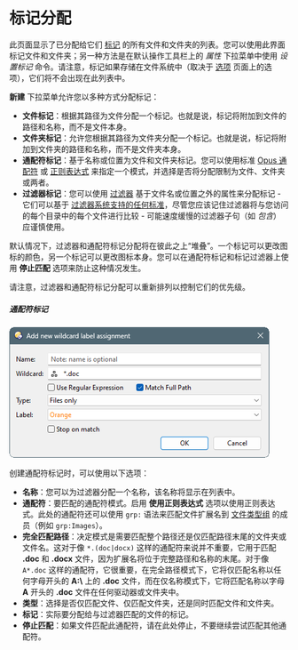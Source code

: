# 标记分配

此页面显示了已分配给它们 [标记](/Manual/file_operations/labels.zh.md) 的所有文件和文件夹的列表。您可以使用此界面标记文件和文件夹；另一种方法是在默认操作工具栏上的 *属性* 下拉菜单中使用 *设置标记* 命令。请注意，标记如果存储在文件系统中（取决于 [选项](options.zh.md) 页面上的选项），它们将不会出现在此列表中。

**新建** 下拉菜单允许您以多种方式分配标记：

- **文件标记**：根据其路径为文件分配一个标记。也就是说，标记将附加到文件的路径和名称，而不是文件本身。
- **文件夹标记**：允许您根据其路径为文件夹分配一个标记。也就是说，标记将附加到文件夹的路径和名称，而不是文件夹本身。
- **通配符标记**：基于名称或位置为文件和文件夹标记。您可以使用标准 [Opus 通配符](/Manual/reference/wildcard_reference/pattern_matching_syntax.zh.md) 或 [正则表达式](/Manual/reference/wildcard_reference/regular_expression_syntax.zh.md) 来指定一个模式，并选择是否将分配限制为文件、文件夹或两者。
- **过滤器标记**：您可以使用 [过滤器](/Manual/file_operations/filtered_operations/README.zh.md) 基于文件名或位置之外的属性来分配标记 - 它们可以基于 [过滤器系统支持的任何标准](/Manual/file_operations/filtered_operations/filter_clause_types.zh.md)，尽管您应该记住过滤器将与您访问的每个目录中的每个文件进行比较 - 可能速度缓慢的过滤器子句（如 *包含*）应谨慎使用。

默认情况下，过滤器和通配符标记分配将在彼此之上“堆叠”。一个标记可以更改图标的颜色，另一个标记可以更改图标本身。您可以在通配符标记和标记过滤器上使用 **停止匹配** 选项来防止这种情况发生。

请注意，过滤器和通配符标记分配可以重新排列以控制它们的优先级。

##### 通配符标记

![](/Manual/images/media/13/label_wildcard.png)

创建通配符标记时，可以使用以下选项：

- **名称**：您可以为过滤器分配一个名称，该名称将显示在列表中。
- **通配符**：要匹配的通配符模式。启用 **使用正则表达式** 选项以使用正则表达式。此处的通配符还可以使用 `grp:` 语法来匹配文件扩展名到 [文件类型组](/Manual/file_types/file_type_groups.zh.md) 的成员（例如 `grp:Images`）。
- **完全匹配路径**：决定模式是需要匹配整个路径还是仅匹配路径末尾的文件夹或文件名。这对于像 `*.(doc|docx)` 这样的通配符来说并不重要，它用于匹配 **.doc** 和 **.docx** 文件，因为扩展名将位于完整路径和名称的末尾。对于像 `A*.doc` 这样的通配符，它很重要，在完全路径模式下，它将仅匹配名称以任何字母开头的 **A:\\** 上的 **.doc** 文件，而在仅名称模式下，它将匹配名称以字母 **A** 开头的 **.doc** 文件在任何驱动器或文件夹中。
- **类型**：选择是否仅匹配文件、仅匹配文件夹，还是同时匹配文件和文件夹。
- **标记**：实际要分配给与过滤器匹配的文件的标记。
- **停止匹配**：如果文件匹配此通配符，请在此处停止，不要继续尝试匹配其他通配符。